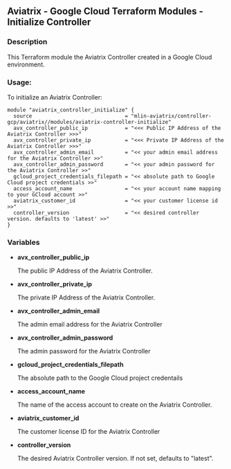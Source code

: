 ## Aviatrix - Google Cloud Terraform Modules - Initialize Controller

### Description
This Terraform module the Aviatrix Controller created in a Google Cloud environment.

### Usage:

To initialize an Aviatrix Controller:


```hcl
module "aviatrix_controller_initialize" {
  source                              = "mlin-aviatrix/controller-gcp/aviatrix//modules/aviatrix-controller-initialize"
  avx_controller_public_ip            = "<<< Public IP Address of the Aviatrix Controller >>>"
  avx_controller_private_ip           = "<<< Private IP Address of the Aviatrix Controller >>>"
  avx_controller_admin_email          = "<< your admin email address for the Aviatrix Controller >>"
  avx_controller_admin_password       = "<< your admin password for the Aviatrix Controller >>"
  gcloud_project_credentials_filepath = "<< absolute path to Google Cloud project credentials >>"
  access_account_name                 = "<< your account name mapping to your GCloud account >>"
  aviatrix_customer_id                = "<< your customer license id >>"
  controller_version                  = "<< desired controller version. defaults to 'latest' >>"
}
```

### Variables

- **avx_controller_public_ip**

  The public IP Address of the Aviatrix Controller.

- **avx_controller_private_ip**

  The private IP Address of the Aviatrix Controller.

- **avx_controller_admin_email**

  The admin email address for the Aviatrix Controller

- **avx_controller_admin_password**

  The admin password for the Aviatrix Controller

- **gcloud_project_credentials_filepath**

  The absolute path to the Google Cloud project credentails

- **access_account_name**

  The name of the access account to create on the Aviatrix Controller.

- **aviatrix_customer_id**

  The customer license ID for the Aviatrix Controller

- **controller_version**

  The desired Aviatrix Controller version. If not set, defaults to "latest".
